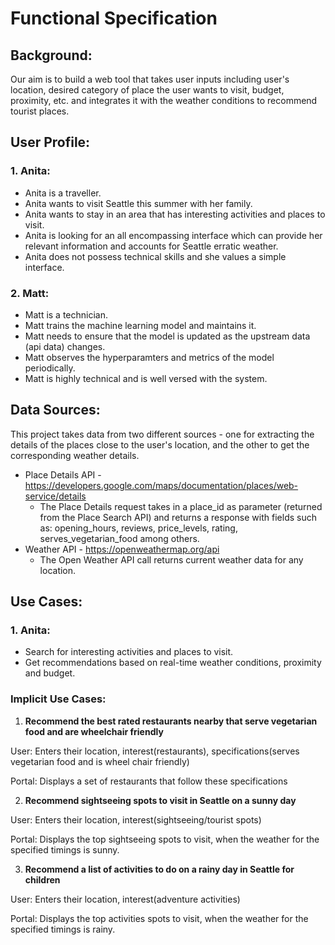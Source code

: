 # Functional Specification

## Background:
Our aim is to build a web tool that takes user inputs including user's location, desired category of place the user wants to visit, budget, proximity, etc. and integrates it with the weather conditions to recommend tourist places.

## User Profile:
### 1. Anita:
* Anita is a traveller.
* Anita wants to visit Seattle this summer with her family.
* Anita wants to stay in an area that has interesting activities and places to visit.
* Anita is looking for an all encompassing interface which can provide her relevant information and accounts for Seattle erratic weather.
* Anita does not possess technical skills and she values a simple interface.

### 2. Matt:
* Matt is a technician.
* Matt trains the machine learning model and maintains it.
* Matt needs to ensure that the model is updated as the upstream data (api data) changes.
* Matt observes the hyperparamters and metrics of the model periodically.
* Matt is highly technical and is well versed with the system.

## Data Sources:
This project takes data from two different sources - one for extracting the details of the places close to the user's location, and the other to get the corresponding weather details.
* Place Details API - https://developers.google.com/maps/documentation/places/web-service/details
  - The Place Details request takes in a place_id as parameter (returned from the Place Search API) and returns a response with fields such as: opening_hours, reviews, price_levels, rating, serves_vegetarian_food among others.
* Weather API - https://openweathermap.org/api
  - The Open Weather API call returns current weather data for any location.

## Use Cases:
### 1. Anita:
* Search for interesting activities and places to visit.
* Get recommendations based on real-time weather conditions, proximity and budget.

### Implicit Use Cases:
1. **Recommend the best rated restaurants nearby that serve vegetarian food and are wheelchair friendly**

User: Enters their location, interest(restaurants), specifications(serves vegetarian food and is wheel chair friendly)

Portal: Displays a set of restaurants that follow these specifications

2. **Recommend sightseeing spots to visit in Seattle on a sunny day**

User: Enters their location, interest(sightseeing/tourist spots)

Portal: Displays the top sightseeing spots to visit, when the weather for the specified timings is sunny.

3. **Recommend a list of activities to do on a rainy day in Seattle for children**

User: Enters their location, interest(adventure activities)

Portal: Displays the top activities spots to visit, when the weather for the specified timings is rainy.